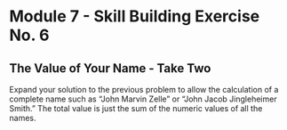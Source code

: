 # Module 7 - Skill Building Exercise No. 6

## The Value of Your Name - Take Two

Expand your solution to the previous problem to allow the calculation of a complete name such as “John Marvin Zelle” or “John Jacob Jingleheimer Smith.” The total value is just the sum of the numeric values of all the names.
